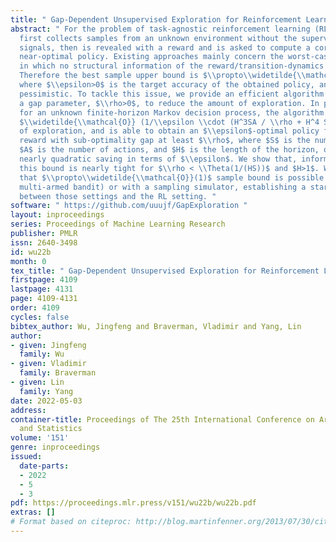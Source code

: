 ```yaml
---
title: " Gap-Dependent Unsupervised Exploration for Reinforcement Learning "
abstract: " For the problem of task-agnostic reinforcement learning (RL), an agent
  first collects samples from an unknown environment without the supervision of reward
  signals, then is revealed with a reward and is asked to compute a corresponding
  near-optimal policy. Existing approaches mainly concern the worst-case scenarios,
  in which no structural information of the reward/transition-dynamics is utilized.
  Therefore the best sample upper bound is $\\propto\\widetilde{\\mathcal{O}}(1/\\epsilon^2)$,
  where $\\epsilon>0$ is the target accuracy of the obtained policy, and can be overly
  pessimistic. To tackle this issue, we provide an efficient algorithm that utilizes
  a gap parameter, $\\rho>0$, to reduce the amount of exploration. In particular,
  for an unknown finite-horizon Markov decision process, the algorithm takes only
  $\\widetilde{\\mathcal{O}} (1/\\epsilon \\cdot (H^3SA / \\rho + H^4 S^2 A) )$ episodes
  of exploration, and is able to obtain an $\\epsilon$-optimal policy for a post-revealed
  reward with sub-optimality gap at least $\\rho$, where $S$ is the number of states,
  $A$ is the number of actions, and $H$ is the length of the horizon, obtaining a
  nearly quadratic saving in terms of $\\epsilon$. We show that, information-theoretically,
  this bound is nearly tight for $\\rho < \\Theta(1/(HS))$ and $H>1$. We further show
  that $\\propto\\widetilde{\\mathcal{O}}(1)$ sample bound is possible for $H=1$ (i.e.,
  multi-armed bandit) or with a sampling simulator, establishing a stark separation
  between those settings and the RL setting. "
software: " https://github.com/uuujf/GapExploration "
layout: inproceedings
series: Proceedings of Machine Learning Research
publisher: PMLR
issn: 2640-3498
id: wu22b
month: 0
tex_title: " Gap-Dependent Unsupervised Exploration for Reinforcement Learning "
firstpage: 4109
lastpage: 4131
page: 4109-4131
order: 4109
cycles: false
bibtex_author: Wu, Jingfeng and Braverman, Vladimir and Yang, Lin
author:
- given: Jingfeng
  family: Wu
- given: Vladimir
  family: Braverman
- given: Lin
  family: Yang
date: 2022-05-03
address:
container-title: Proceedings of The 25th International Conference on Artificial Intelligence
  and Statistics
volume: '151'
genre: inproceedings
issued:
  date-parts:
  - 2022
  - 5
  - 3
pdf: https://proceedings.mlr.press/v151/wu22b/wu22b.pdf
extras: []
# Format based on citeproc: http://blog.martinfenner.org/2013/07/30/citeproc-yaml-for-bibliographies/
---
```

